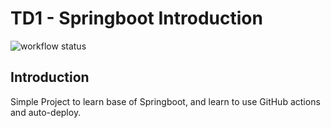 # TD1 - Springboot Introduction

![workflow status](https://github.com/EliasMorio/springboot-tds/actions/workflows/maven.yml/badge.svg?branch=td1)

## Introduction

Simple Project to learn base of Springboot, and learn to use GitHub actions and auto-deploy.